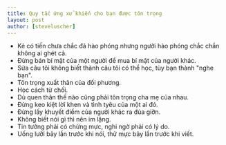 ```yaml
---
title: Quy tắc ứng xử khiến cho bạn được tôn trọng
layout: post
author: [steveluscher]
---
```


- Kẻ có tiền chưa chắc đã hào phóng nhưng người hào phóng chắc chắn không ai ghét cả.
- Đừng bán bí mật của một người để mua bí mật của người khác.
- Sửa câu tôi không biết thành câu tôi có thể học, tùy bạn thành "nghe bạn".
- Tôn trọng xuất thân của đối phương.
- Học cách từ chối.
- Dù quen thân thế nào cũng phải tôn trọng cha mẹ của nhau.
- Đừng keo kiệt lời khen và tình tyêu của một ai đó.
- Đừng lấy khuyết điểm của người khác ra đùa giỡn.
- Không biết nói gì thì nên im lặng.
- Tin tưởng phải có chừng mực, nghi ngờ phải có lý do.
- Uống lưỡi bảy lần trước khi nói, thử mực bảy lần trước khi viết.


